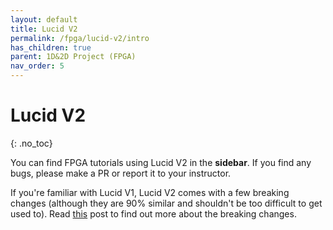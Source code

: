 ```yaml
---
layout: default
title: Lucid V2 
permalink: /fpga/lucid-v2/intro
has_children: true
parent: 1D&2D Project (FPGA)
nav_order: 5
---
```


# Lucid V2 
{: .no_toc}

You can find FPGA tutorials using Lucid V2 in the **sidebar**. If you find any bugs, please make a PR or report it to your instructor.

If you're familiar with Lucid V1, Lucid V2 comes with a few breaking changes (although they are 90% similar and shouldn't be too difficult to get used to). Read [this](https://alchitry.com/news/lucid-1-vs-2/) post to find out more about the breaking changes. 